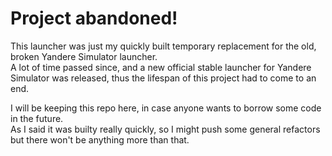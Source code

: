 # Project abandoned!
This launcher was just my quickly built temporary replacement for the old, broken Yandere Simulator launcher.  
A lot of time passed since, and a new official stable launcher for Yandere Simulator was released, thus the lifespan of this project had to come to an end.  

I will be keeping this repo here, in case anyone wants to borrow some code in the future.  
As I said it was builty really quickly, so I might push some general refactors but there won't be anything more than that.
